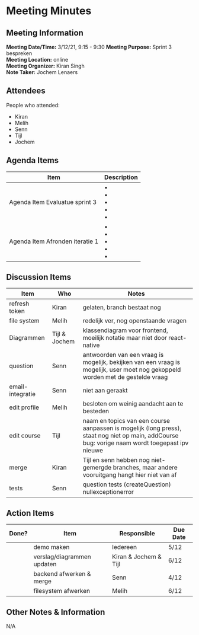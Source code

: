 # Meeting Minutes
## Meeting Information
**Meeting Date/Time:** 3/12/21, 9:15 - 9:30
**Meeting Purpose:** Sprint 3 bespreken  
**Meeting Location:** online  
**Meeting Organizer:** Kiran Singh  
**Note Taker:** Jochem Lenaers  

## Attendees
People who attended:
- Kiran
- Melih
- Senn
- Tijl
- Jochem

## Agenda Items

Item | Description
---- | ----
Agenda Item Evaluatue sprint 3 | • <br>• <br>• <br>• <br>• 
Agenda Item Afronden iteratie 1 | • <br>• <br>• <br>• <br>• 

## Discussion Items
Item | Who | Notes |
---- | ---- | ---- |
refresh token | Kiran | gelaten, branch bestaat nog
file system | Melih | redelijk ver, nog openstaande vragen
Diagrammen | Tijl & Jochem | klassendiagram voor frontend, moeilijk notatie maar niet door react-native
question | Senn | antwoorden van een vraag is mogelijk, bekijken van een vraag is mogelijk, user moet nog gekoppeld worden met de gestelde vraag
email-integratie | Senn | niet aan geraakt
edit profile | Melih | besloten om weinig aandacht aan te besteden
edit course | Tijl | naam en topics van een course aanpassen is mogelijk (long press), staat nog niet op main, addCourse bug: vorige naam wordt toegepast ipv nieuwe
merge | Kiran | Tijl en senn hebben nog niet-gemergde branches, maar andere vooruitgang hangt hier niet van af
tests | Senn | question tests (createQuestion) nullexceptionerror


## Action Items
| Done? | Item | Responsible | Due Date |
| ---- | ---- | ---- | ---- |
| | demo maken | Iedereen | 5/12
| | verslag/diagrammen updaten | Kiran & Jochem & Tijl | 6/12
| | backend afwerken & merge | Senn | 4/12
| | filesystem afwerken | Melih | 6/12
## Other Notes & Information
N/A